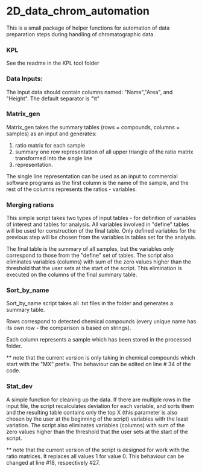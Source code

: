 # 2D_data_chrom_automation

This is a small package of helper functions for automation of data preparation steps during handling of chromatographic
data.

### KPL

See the readme in the KPL tool folder

### Data Inputs: ### 

The input data should contain columns named: "Name","Area", and "Height".
The default separator is "\t"

### Matrix_gen

Matrix_gen takes the summary tables (rows = compounds, columns = samples) as an input and generates:
1) ratio matrix for each sample
2) summary one row representation of all upper triangle of the ratio matrix transformed into the single line
3) representation.

The single line representation can be used as an input to commercial software programs
as the first column is the name of the sample,
and the rest of the columns represents the ratios - variables.

### Merging rations

This simple script takes two types of input tables - for definition of variables of interest and tables for analysis.
All variables involved in "define" tables will be used for construction of the final table. Only defined variables
for the previous step will be chosen from the variables in tables set for the analysis.

The final table is the summary of all samples, but the variables only correspond to those from the "define" set of tables.
The script also eliminates variables (columns) with sum of the zero values higher than the threshold that the user sets
at the start of the script.
This elimination is executed on the columns of the final summary table.

### Sort_by_name

Sort_by_name script takes all .txt files in the folder and generates a summary table.

Rows correspond to detected chemical compounds (every unique name has its own row - the comparison is based on strings).

Each column represents a sample which has been stored in the processed folder.

** note that the current version is only taking in chemical compounds which start with the "MX" prefix.
The behaviour can be edited on line # 34 of the code.

### Stat_dev
A simple function for cleaning up the data. If there are multiple rows in the input file, the script recalculates
deviation for each variable,
and sorts them and the resulting table contains only the top X (this parameter is also chosen by the user
at the beginning of the script) variables with the least variation. 
The script also eliminates variables (columns) with sum of the zero values higher than the threshold that the user sets
at the start of the script.

** note that the current version of the script is designed for work with the ratio matrices.
It replaces all values 1 for value 0. This behaviour can be changed at line #18, respectively #27.


